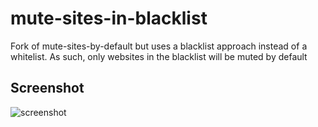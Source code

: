 # mute-sites-in-blacklist
Fork of mute-sites-by-default but uses a blacklist approach instead of a whitelist.
As such, only websites in the blacklist will be muted by default

<!-- ## Listing
https://addons.mozilla.org/firefox/addon/mute-sites-by-default -->

## Screenshot
![screenshot](https://github.com/abba23/mute-sites-by-default/blob/master/screenshot.png?raw=true)
